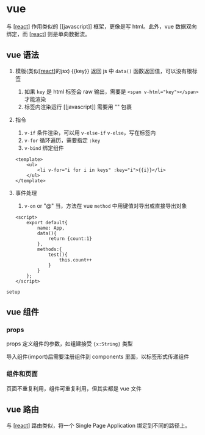 # vue

与 [[react]] 作用类似的 [[javascript]] 框架，更像是写 html。此外，vue 数据双向绑定，而 [[react]] 则是单向数据流。

## vue 语法

1. 模版(类似[[react]]的jsx) {{key}} 返回 js 中 `data()` 函数返回值，可以没有根标签
   1. 如果 `key` 是 html 标签会 raw 输出，需要是 `<span v-html="key"></span>`才能渲染
   2. 标签内渲染运行 [[javascript]] 需要用 "" 包裹
2. 指令
   1. `v-if` 条件渲染，可以用 `v-else-if` `v-else`，写在标签内
   2. `v-for` 循环遍历，需要指定 `:key`
   3. `v-bind` 绑定组件

    ```vue
    <template>
        <ul>
            <li v-for="i for i in keys" :key="i">{{i}}</li>
        </ul>
    </template>
    ```

3. 事件处理
   1. `v-on` or "@" 当，方法在 vue `method` 中用键值对导出或直接导出对象

    ```vue
    <script>
        export default{
            name: App,
            data(){
                return {count:1}
            },
            methods:{
                test(){
                    this.count++
                }
            }
        };
    </script>
    ```

`setup`

## vue 组件

### props

props 定义组件的参数，如组建接受 `{x:String}` 类型

导入组件(import)后需要注册组件到 components 里面，以标签形式传递组件

### 组件和页面

页面不重复利用，组件可重复利用，但其实都是 vue 文件

## vue 路由

与 [[react]] 路由类似，将一个 Single Page Application 绑定到不同的路径上。

[//begin]: # "Autogenerated link references for markdown compatibility"
[react]: react.md "react"
[//end]: # "Autogenerated link references"
